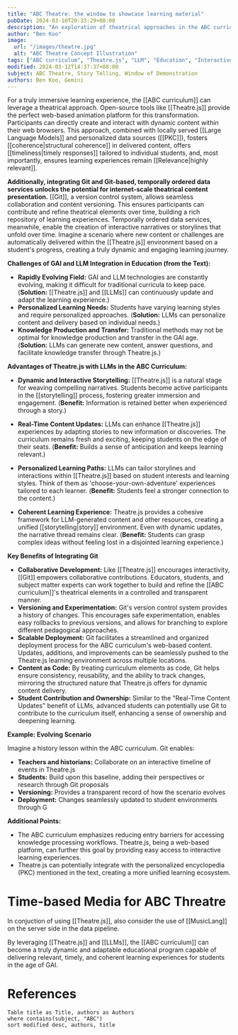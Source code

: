```yaml
---
title: "ABC Theatre: the window to showcase learning material"
pubDate: 2024-03-10T20:33:29+08:00
description: "An exploration of theatrical approaches in the ABC curriculum using Theatre.js for immersive, web-based learning experiences with LLMs and personalized content delivery."
author: "Ben Koo"
image:
  url: "/images/theatre.jpg"
  alt: "ABC Theatre Concept Illustration"
tags: ["ABC curriculum", "Theatre.js", "LLM", "Education", "Interactive Learning"]
modified: 2024-03-12T14:37:37+08:00
subject: ABC Theatre, Story Telling, Window of Demonstration
authors: Ben Koo, Gemini
---
```


For a truly immersive learning experience, the [[ABC curriculum]] can leverage a theatrical approach. Open-source tools like [[Theatre.js]] provide the perfect web-based animation platform for this transformation. Participants can directly create and interact with dynamic content within their web browsers. This approach, combined with locally served [[Large Language Models]] and personalized data sources ([[PKC]]), fosters [[coherence|structural coherence]] in delivered content, offers [[timeliness|timely responses]] tailored to individual students, and, most importantly, ensures learning experiences remain [[Relevance|highly relevant]].

**Additionally, integrating Git and Git-based, temporally ordered data services unlocks the potential for internet-scale theatrical content presentation.** [[Git]], a version control system, allows seamless collaboration and content versioning. This ensures participants can contribute and refine theatrical elements over time, building a rich repository of learning experiences. Temporally ordered data services, meanwhile, enable the creation of interactive narratives or storylines that unfold over time. Imagine a scenario where new content or challenges are automatically delivered within the [[Theatre.js]] environment based on a student's progress, creating a truly dynamic and engaging learning journey.

**Challenges of GAI and LLM Integration in Education (from the Text):**

- **Rapidly Evolving Field:** GAI and LLM technologies are constantly evolving, making it difficult for traditional curricula to keep pace. (**Solution:** [[Theatre.js]] and [[LLMs]] can continuously update and adapt the learning experience.)
- **Personalized Learning Needs:** Students have varying learning styles and require personalized approaches. (**Solution:** LLMs can personalize content and delivery based on individual needs.)
- **Knowledge Production and Transfer:** Traditional methods may not be optimal for knowledge production and transfer in the GAI age. (**Solution:** LLMs can generate new content, answer questions, and facilitate knowledge transfer through Theatre.js.)

**Advantages of Theatre.js with LLMs in the ABC Curriculum:**

- **Dynamic and Interactive Storytelling:** [[Theatre.js]] is a natural stage for weaving compelling narratives. Students become active participants in the [[storytelling]] process, fostering greater immersion and engagement. (**Benefit:** Information is retained better when experienced through a story.)
    
- **Real-Time Content Updates:** LLMs can enhance [[Theatre.js]] experiences by adapting stories to new information or discoveries. The curriculum remains fresh and exciting, keeping students on the edge of their seats. (**Benefit:** Builds a sense of anticipation and keeps learning relevant.)
    
- **Personalized Learning Paths:** LLMs can tailor storylines and interactions within [[Theatre.js]] based on student interests and learning styles. Think of them as 'choose-your-own-adventure' experiences tailored to each learner. (**Benefit:** Students feel a stronger connection to the content.)
    
- **Coherent Learning Experience:** Theatre.js provides a cohesive framework for LLM-generated content and other resources, creating a unified [[storytelling|story]] environment. Even with dynamic updates, the narrative thread remains clear. (**Benefit:** Students can grasp complex ideas without feeling lost in a disjointed learning experience.)

**Key Benefits of Integrating Git**

- **Collaborative Development:** Like [[Theatre.js]] encourages interactivity, [[Git]] empowers collaborative contributions. Educators, students, and subject matter experts can work together to build and refine the [[ABC curriculum]]'s theatrical elements in a controlled and transparent manner.
- **Versioning and Experimentation:** Git's version control system provides a history of changes. This encourages safe experimentation, enables easy rollbacks to previous versions, and allows for branching to explore different pedagogical approaches.
- **Scalable Deployment:** Git facilitates a streamlined and organized deployment process for the ABC curriculum's web-based content. Updates, additions, and improvements can be seamlessly pushed to the Theatre.js learning environment across multiple locations.
- **Content as Code:** By treating curriculum elements as code, Git helps ensure consistency, reusability, and the ability to track changes, mirroring the structured nature that Theatre.js offers for dynamic content delivery.
- **Student Contribution and Ownership:** Similar to the "Real-Time Content Updates" benefit of LLMs, advanced students can potentially use Git to contribute to the curriculum itself, enhancing a sense of ownership and deepening learning.

**Example: Evolving Scenario**

Imagine a history lesson within the ABC curriculum. Git enables:

- **Teachers and historians:** Collaborate on an interactive timeline of events in Theatre.js
- **Students:** Build upon this baseline, adding their perspectives or research through Git proposals
- **Versioning:** Provides a transparent record of how the scenario evolves
- **Deployment:** Changes seamlessly updated to student environments through G

**Additional Points:**

- The ABC curriculum emphasizes reducing entry barriers for accessing knowledge processing workflows. Theatre.js, being a web-based platform, can further this goal by providing easy access to interactive learning experiences.
- Theatre.js can potentially integrate with the personalized encyclopedia (PKC) mentioned in the text, creating a more unified learning ecosystem.

# Time-based Media for ABC Threatre
In conjuction of using [[Theatre.js]], also consider the use of [[MusicLang]] on the server side in the data pipeline.

By leveraging [[Theatre.js]] and [[LLMs]], the [[ABC curriculum]] can become a truly dynamic and adaptable educational program capable of delivering relevant, timely, and coherent learning experiences for students in the age of GAI.

# References
```dataview 
Table title as Title, authors as Authors
where contains(subject, "ABC")
sort modified desc, authors, title
```
